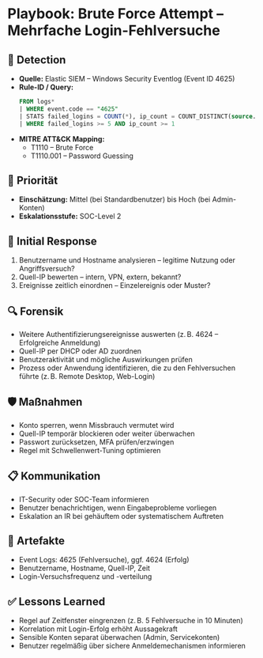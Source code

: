 # Playbook: Brute Force Attempt – Mehrfache Login-Fehlversuche

## 🧠 Detection
- **Quelle:** Elastic SIEM – Windows Security Eventlog (Event ID 4625)
- **Rule-ID / Query:**
  ```sql
  FROM logs*
  | WHERE event.code == "4625"
  | STATS failed_logins = COUNT(*), ip_count = COUNT_DISTINCT(source.ip) BY user.name, host.name
  | WHERE failed_logins >= 5 AND ip_count >= 1
  ```
- **MITRE ATT&CK Mapping:**  
  - T1110 – Brute Force  
  - T1110.001 – Password Guessing

## 📌 Priorität
- **Einschätzung:** Mittel (bei Standardbenutzer) bis Hoch (bei Admin-Konten)
- **Eskalationsstufe:** SOC-Level 2

## 🚨 Initial Response
1. Benutzername und Hostname analysieren – legitime Nutzung oder Angriffsversuch?
2. Quell-IP bewerten – intern, VPN, extern, bekannt?
3. Ereignisse zeitlich einordnen – Einzelereignis oder Muster?

## 🔍 Forensik
- Weitere Authentifizierungsereignisse auswerten (z. B. 4624 – Erfolgreiche Anmeldung)
- Quell-IP per DHCP oder AD zuordnen
- Benutzeraktivität und mögliche Auswirkungen prüfen
- Prozess oder Anwendung identifizieren, die zu den Fehlversuchen führte (z. B. Remote Desktop, Web-Login)

## 🛡️ Maßnahmen
- Konto sperren, wenn Missbrauch vermutet wird
- Quell-IP temporär blockieren oder weiter überwachen
- Passwort zurücksetzen, MFA prüfen/erzwingen
- Regel mit Schwellenwert-Tuning optimieren

## 📋 Kommunikation
- IT-Security oder SOC-Team informieren
- Benutzer benachrichtigen, wenn Eingabeprobleme vorliegen
- Eskalation an IR bei gehäuftem oder systematischem Auftreten

## 📁 Artefakte
- Event Logs: 4625 (Fehlversuche), ggf. 4624 (Erfolg)
- Benutzername, Hostname, Quell-IP, Zeit
- Login-Versuchsfrequenz und -verteilung

## ✅ Lessons Learned
- Regel auf Zeitfenster eingrenzen (z. B. 5 Fehlversuche in 10 Minuten)
- Korrelation mit Login-Erfolg erhöht Aussagekraft
- Sensible Konten separat überwachen (Admin, Servicekonten)
- Benutzer regelmäßig über sichere Anmeldemechanismen informieren